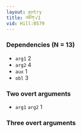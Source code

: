 ```yaml
---
layout: entry
title: འཇོག་√1
vid: Hill:0579
---
```

### Dependencies (N = 13)
* `arg1` 2
* `arg2` 4
* `aux` 1
* `obl` 3


### Two overt arguments
* `arg1` `arg2` 1


### Three overt arguments
